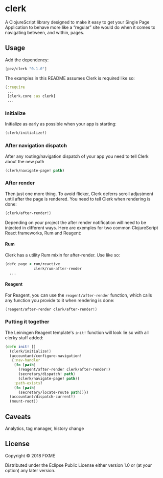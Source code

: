 # clerk

A ClojureScript library designed to make it easy to get your Single Page Application to behave more like a ”regular” site would do when it comes to navigating between, and within, pages.

## Usage

Add the dependency:
```clojure
[pez/clerk "0.1.0"]
```

The examples in this README assumes Clerk is required like so:
```clojure
(:require
 ...
 [clerk.core :as clerk]
 ...
```

### Initialize
Initialize as early as possible when your app is starting:
```clojure
(clerk/initialize!)
```

### After navigation dispatch
After any routing/navigation dispatch of your app you need to tell Clerk about the new path
```clojure
(clerk/navigate-page! path)
```

### After render
Then just one more thing. To avoid flicker, Clerk deferrs scroll adjustment until after the page is rendered. You need to tell Clerk when rendering is done:
```clojure
(clerk/after-render!)
```

Depending on your project the after render notification will need to be injected in different ways. Here are exemples for two common ClojureScript React frameworks, Rum and Reagent:

#### Rum
Clerk has a utility Rum mixin for after-render. Use like so:
```clojure
(defc page < rum/reactive
             clerk/rum-after-render
  ...
```

#### Reagent
For Reagent, you can use the `reagent/after-render` function, which calls any function you provide to it when rendering is done:
```clojure
(reagent/after-render clerk/after-render!)
```

### Putting it together
The Leiningen Reagent template's `init!` function will look lie so with all clerky stuff added:
```clojure
(defn init! []
  (clerk/initialize!)
  (accountant/configure-navigation!
   {:nav-handler
    (fn [path]
      (reagent/after-render clerk/after-render!)
      (secretary/dispatch! path)
      (clerk/navigate-page! path))
    :path-exists?
    (fn [path]
      (secretary/locate-route path))})
  (accountant/dispatch-current!)
  (mount-root))
```

## Caveats

Analytics, tag manager, history change

## License

Copyright © 2018 FIXME

Distributed under the Eclipse Public License either version 1.0 or (at
your option) any later version.
